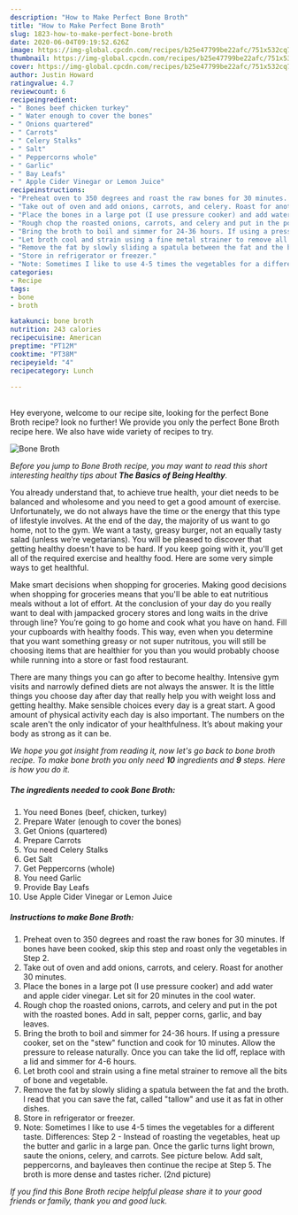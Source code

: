```yaml
---
description: "How to Make Perfect Bone Broth"
title: "How to Make Perfect Bone Broth"
slug: 1823-how-to-make-perfect-bone-broth
date: 2020-06-04T09:19:52.626Z
image: https://img-global.cpcdn.com/recipes/b25e47799be22afc/751x532cq70/bone-broth-recipe-main-photo.jpg
thumbnail: https://img-global.cpcdn.com/recipes/b25e47799be22afc/751x532cq70/bone-broth-recipe-main-photo.jpg
cover: https://img-global.cpcdn.com/recipes/b25e47799be22afc/751x532cq70/bone-broth-recipe-main-photo.jpg
author: Justin Howard
ratingvalue: 4.7
reviewcount: 6
recipeingredient:
- " Bones beef chicken turkey"
- " Water enough to cover the bones"
- " Onions quartered"
- " Carrots"
- " Celery Stalks"
- " Salt"
- " Peppercorns whole"
- " Garlic"
- " Bay Leafs"
- " Apple Cider Vinegar or Lemon Juice"
recipeinstructions:
- "Preheat oven to 350 degrees and roast the raw bones for 30 minutes. If bones have been cooked, skip this step and roast only the vegetables in Step 2."
- "Take out of oven and add onions, carrots, and celery. Roast for another 30 minutes."
- "Place the bones in a large pot (I use pressure cooker) and add water and apple cider vinegar. Let sit for 20 minutes in the cool water."
- "Rough chop the roasted onions, carrots, and celery and put in the pot with the roasted bones. Add in salt, pepper corns, garlic, and bay leaves."
- "Bring the broth to boil and simmer for 24-36 hours. If using a pressure cooker, set on the &#34;stew&#34; function and cook for 10 minutes. Allow the pressure to release naturally. Once you can take the lid off, replace with a lid and simmer for 4-6 hours."
- "Let broth cool and strain using a fine metal strainer to remove all the bits of bone and vegetable."
- "Remove the fat by slowly sliding a spatula between the fat and the broth. I read that you can save the fat, called &#34;tallow&#34; and use it as fat in other dishes."
- "Store in refrigerator or freezer."
- "Note: Sometimes I like to use 4-5 times the vegetables for a different taste. Differences: Step 2 - Instead of roasting the vegetables, heat up the butter and garlic in a large pan. Once the garlic turns light brown, saute the onions, celery, and carrots. See picture below. Add salt, peppercorns, and bayleaves then continue the recipe at Step 5. The broth is more dense and tastes richer. (2nd picture)"
categories:
- Recipe
tags:
- bone
- broth

katakunci: bone broth 
nutrition: 243 calories
recipecuisine: American
preptime: "PT12M"
cooktime: "PT38M"
recipeyield: "4"
recipecategory: Lunch

---
```

<br>
Hey everyone, welcome to our recipe site, looking for the perfect Bone Broth recipe? look no further! We provide you only the perfect Bone Broth recipe here. We also have wide variety of recipes to try.
<br>


![Bone Broth](https://img-global.cpcdn.com/recipes/b25e47799be22afc/751x532cq70/bone-broth-recipe-main-photo.jpg)

<i>Before you jump to Bone Broth recipe, you may want to read this short interesting healthy tips about <strong>The Basics of Being Healthy</strong>.</i>

You already understand that, to achieve true health, your diet needs to be balanced and wholesome and you need to get a good amount of exercise. Unfortunately, we do not always have the time or the energy that this type of lifestyle involves. At the end of the day, the majority of us want to go home, not to the gym. We want a tasty, greasy burger, not an equally tasty salad (unless we’re vegetarians). You will be pleased to discover that getting healthy doesn't have to be hard. If you keep going with it, you'll get all of the required exercise and healthy food. Here are some very simple ways to get healthful.

Make smart decisions when shopping for groceries. Making good decisions when shopping for groceries means that you'll be able to eat nutritious meals without a lot of effort. At the conclusion of your day do you really want to deal with jampacked grocery stores and long waits in the drive through line? You’re going to go home and cook what you have on hand. Fill your cupboards with healthy foods. This way, even when you determine that you want something greasy or not super nutritous, you will still be choosing items that are healthier for you than you would probably choose while running into a store or fast food restaurant.

There are many things you can go after to become healthy. Intensive gym visits and narrowly defined diets are not always the answer. It is the little things you choose day after day that really help you with weight loss and getting healthy. Make sensible choices every day is a great start. A good amount of physical activity each day is also important. The numbers on the scale aren't the only indicator of your healthfulness. It’s about making your body as strong as it can be. 


<i>We hope you got insight from reading it, now let's go back to bone broth recipe. To make bone broth you only need <strong>10</strong> ingredients and <strong>9</strong> steps. Here is how you do it.
</i>

##### The ingredients needed to cook Bone Broth:

1. You need  Bones (beef, chicken, turkey)
1. Prepare  Water (enough to cover the bones)
1. Get  Onions (quartered)
1. Prepare  Carrots
1. You need  Celery Stalks
1. Get  Salt
1. Get  Peppercorns (whole)
1. You need  Garlic
1. Provide  Bay Leafs
1. Use  Apple Cider Vinegar or Lemon Juice


##### Instructions to make Bone Broth:

1. Preheat oven to 350 degrees and roast the raw bones for 30 minutes. If bones have been cooked, skip this step and roast only the vegetables in Step 2.
1. Take out of oven and add onions, carrots, and celery. Roast for another 30 minutes.
1. Place the bones in a large pot (I use pressure cooker) and add water and apple cider vinegar. Let sit for 20 minutes in the cool water.
1. Rough chop the roasted onions, carrots, and celery and put in the pot with the roasted bones. Add in salt, pepper corns, garlic, and bay leaves.
1. Bring the broth to boil and simmer for 24-36 hours. If using a pressure cooker, set on the &#34;stew&#34; function and cook for 10 minutes. Allow the pressure to release naturally. Once you can take the lid off, replace with a lid and simmer for 4-6 hours.
1. Let broth cool and strain using a fine metal strainer to remove all the bits of bone and vegetable.
1. Remove the fat by slowly sliding a spatula between the fat and the broth. I read that you can save the fat, called &#34;tallow&#34; and use it as fat in other dishes.
1. Store in refrigerator or freezer.
1. Note: Sometimes I like to use 4-5 times the vegetables for a different taste. Differences: Step 2 - Instead of roasting the vegetables, heat up the butter and garlic in a large pan. Once the garlic turns light brown, saute the onions, celery, and carrots. See picture below. Add salt, peppercorns, and bayleaves then continue the recipe at Step 5. The broth is more dense and tastes richer. (2nd picture)


<i>If you find this Bone Broth recipe helpful please share it to your good friends or family, thank you and good luck.</i>

